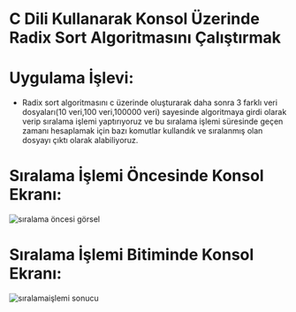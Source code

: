 # C Dili Kullanarak Konsol Üzerinde Radix Sort Algoritmasını Çalıştırmak

# Uygulama İşlevi:
- Radix sort algoritmasını c üzerinde oluşturarak daha sonra 3 farklı veri dosyaları(10 veri,100 veri,100000 veri) sayesinde algoritmaya girdi olarak verip sıralama işlemi yaptırıyoruz ve bu sıralama işlemi süresinde geçen zamanı hesaplamak için bazı komutlar kullandık ve sıralanmış olan dosyayı çıktı olarak alabiliyoruz.


# Sıralama İşlemi Öncesinde Konsol Ekranı:
![sıralama öncesi görsel](https://user-images.githubusercontent.com/84309668/183294100-e81cb72f-f67e-41bb-ae3a-42a7f5cd314c.PNG)

# Sıralama İşlemi Bitiminde Konsol Ekranı:
![sıralamaişlemi sonucu](https://user-images.githubusercontent.com/84309668/183294108-f40e1ff4-580e-43c1-a475-42be966afa96.PNG)




